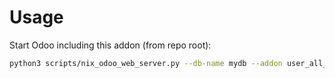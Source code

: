# Usage

Start Odoo including this addon (from repo root):

```bash
python3 scripts/nix_odoo_web_server.py --db-name mydb --addon user_all_groups
```
